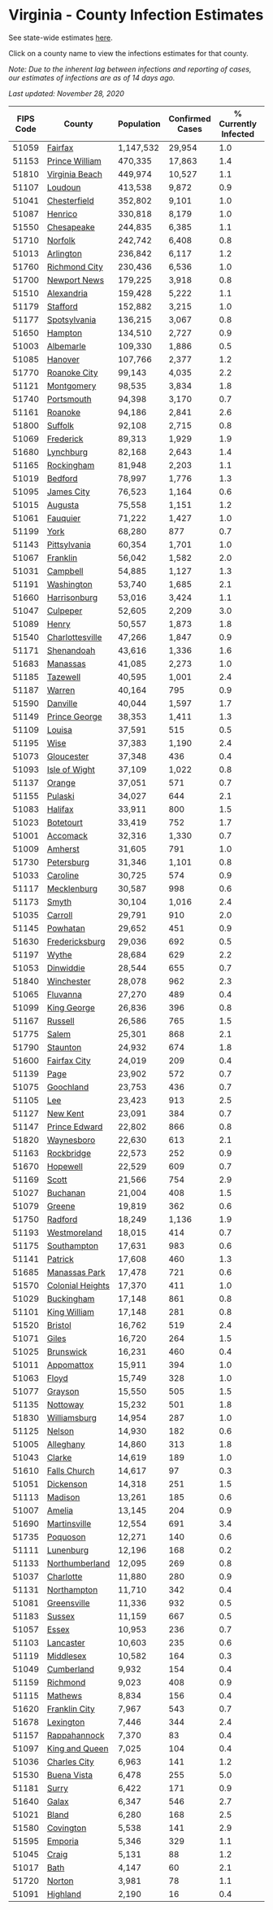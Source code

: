 # Virginia - County Infection Estimates

See state-wide estimates [here](/infections/us-va).

Click on a county name to view the infections estimates for that county.

*Note: Due to the inherent lag between infections and reporting of cases, our estimates of infections are as of 14 days ago.*

*Last updated: November 28, 2020*

|   FIPS Code |                               County |   Population |   Confirmed Cases |   % Currently Infected |   % Total Infected |
|-------------|--------------------------------------|--------------|-------------------|------------------------|--------------------|
|       51059 |                   [Fairfax](fairfax) |    1,147,532 |            29,954 |                    1.0 |               11.4 |
|       51153 |     [Prince William](prince-william) |      470,335 |            17,863 |                    1.4 |               15.9 |
|       51810 |     [Virginia Beach](virginia-beach) |      449,974 |            10,527 |                    1.1 |                8.5 |
|       51107 |                   [Loudoun](loudoun) |      413,538 |             9,872 |                    0.9 |                9.7 |
|       51041 |         [Chesterfield](chesterfield) |      352,802 |             9,101 |                    1.0 |               10.0 |
|       51087 |                   [Henrico](henrico) |      330,818 |             8,179 |                    1.0 |               10.0 |
|       51550 |             [Chesapeake](chesapeake) |      244,835 |             6,385 |                    1.1 |                9.4 |
|       51710 |                   [Norfolk](norfolk) |      242,742 |             6,408 |                    0.8 |                9.9 |
|       51013 |               [Arlington](arlington) |      236,842 |             6,117 |                    1.2 |               11.2 |
|       51760 |       [Richmond City](richmond-city) |      230,436 |             6,536 |                    1.0 |               11.3 |
|       51700 |         [Newport News](newport-news) |      179,225 |             3,918 |                    0.8 |                8.0 |
|       51510 |             [Alexandria](alexandria) |      159,428 |             5,222 |                    1.1 |               14.4 |
|       51179 |                 [Stafford](stafford) |      152,882 |             3,215 |                    1.0 |                8.3 |
|       51177 |         [Spotsylvania](spotsylvania) |      136,215 |             3,067 |                    0.8 |                8.8 |
|       51650 |                   [Hampton](hampton) |      134,510 |             2,727 |                    0.9 |                7.4 |
|       51003 |               [Albemarle](albemarle) |      109,330 |             1,886 |                    0.5 |                6.4 |
|       51085 |                   [Hanover](hanover) |      107,766 |             2,377 |                    1.2 |                8.0 |
|       51770 |         [Roanoke City](roanoke-city) |       99,143 |             4,035 |                    2.2 |               13.9 |
|       51121 |             [Montgomery](montgomery) |       98,535 |             3,834 |                    1.8 |               13.1 |
|       51740 |             [Portsmouth](portsmouth) |       94,398 |             3,170 |                    0.7 |               12.8 |
|       51161 |                   [Roanoke](roanoke) |       94,186 |             2,841 |                    2.6 |                9.8 |
|       51800 |                   [Suffolk](suffolk) |       92,108 |             2,715 |                    0.8 |               11.2 |
|       51069 |               [Frederick](frederick) |       89,313 |             1,929 |                    1.9 |                8.1 |
|       51680 |               [Lynchburg](lynchburg) |       82,168 |             2,643 |                    1.4 |               11.0 |
|       51165 |             [Rockingham](rockingham) |       81,948 |             2,203 |                    1.1 |               11.0 |
|       51019 |                   [Bedford](bedford) |       78,997 |             1,776 |                    1.3 |                7.7 |
|       51095 |             [James City](james-city) |       76,523 |             1,164 |                    0.6 |                6.4 |
|       51015 |                   [Augusta](augusta) |       75,558 |             1,151 |                    1.2 |                5.3 |
|       51061 |                 [Fauquier](fauquier) |       71,222 |             1,427 |                    1.0 |                8.0 |
|       51199 |                         [York](york) |       68,280 |               877 |                    0.7 |                4.8 |
|       51143 |         [Pittsylvania](pittsylvania) |       60,354 |             1,701 |                    1.0 |                9.5 |
|       51067 |                 [Franklin](franklin) |       56,042 |             1,582 |                    2.0 |                9.0 |
|       51031 |                 [Campbell](campbell) |       54,885 |             1,127 |                    1.3 |                6.7 |
|       51191 |             [Washington](washington) |       53,740 |             1,685 |                    2.1 |               10.5 |
|       51660 |         [Harrisonburg](harrisonburg) |       53,016 |             3,424 |                    1.1 |               26.6 |
|       51047 |                 [Culpeper](culpeper) |       52,605 |             2,209 |                    3.0 |               16.6 |
|       51089 |                       [Henry](henry) |       50,557 |             1,873 |                    1.8 |               12.7 |
|       51540 |   [Charlottesville](charlottesville) |       47,266 |             1,847 |                    0.9 |               13.9 |
|       51171 |             [Shenandoah](shenandoah) |       43,616 |             1,336 |                    1.6 |               13.0 |
|       51683 |                 [Manassas](manassas) |       41,085 |             2,273 |                    1.0 |               25.6 |
|       51185 |                 [Tazewell](tazewell) |       40,595 |             1,001 |                    2.4 |                7.9 |
|       51187 |                     [Warren](warren) |       40,164 |               795 |                    0.9 |                7.8 |
|       51590 |                 [Danville](danville) |       40,044 |             1,597 |                    1.7 |               13.7 |
|       51149 |       [Prince George](prince-george) |       38,353 |             1,411 |                    1.3 |               13.2 |
|       51109 |                     [Louisa](louisa) |       37,591 |               515 |                    0.5 |                5.2 |
|       51195 |                         [Wise](wise) |       37,383 |             1,190 |                    2.4 |               10.6 |
|       51073 |             [Gloucester](gloucester) |       37,348 |               436 |                    0.4 |                4.2 |
|       51093 |       [Isle of Wight](isle-of-wight) |       37,109 |             1,022 |                    0.8 |               10.6 |
|       51137 |                     [Orange](orange) |       37,051 |               571 |                    0.7 |                5.8 |
|       51155 |                   [Pulaski](pulaski) |       34,027 |               644 |                    2.1 |                6.0 |
|       51083 |                   [Halifax](halifax) |       33,911 |               800 |                    1.5 |                8.2 |
|       51023 |               [Botetourt](botetourt) |       33,419 |               752 |                    1.7 |                7.7 |
|       51001 |                 [Accomack](accomack) |       32,316 |             1,330 |                    0.7 |               21.6 |
|       51009 |                   [Amherst](amherst) |       31,605 |               791 |                    1.0 |                8.4 |
|       51730 |             [Petersburg](petersburg) |       31,346 |             1,101 |                    0.8 |               13.1 |
|       51033 |                 [Caroline](caroline) |       30,725 |               574 |                    0.9 |                6.9 |
|       51117 |           [Mecklenburg](mecklenburg) |       30,587 |               998 |                    0.6 |               13.2 |
|       51173 |                       [Smyth](smyth) |       30,104 |             1,016 |                    2.4 |               11.1 |
|       51035 |                   [Carroll](carroll) |       29,791 |               910 |                    2.0 |               11.0 |
|       51145 |                 [Powhatan](powhatan) |       29,652 |               451 |                    0.9 |                5.3 |
|       51630 |     [Fredericksburg](fredericksburg) |       29,036 |               692 |                    0.5 |                9.5 |
|       51197 |                       [Wythe](wythe) |       28,684 |               629 |                    2.2 |                7.2 |
|       51053 |               [Dinwiddie](dinwiddie) |       28,544 |               655 |                    0.7 |                8.4 |
|       51840 |             [Winchester](winchester) |       28,078 |               962 |                    2.3 |               12.8 |
|       51065 |                 [Fluvanna](fluvanna) |       27,270 |               489 |                    0.4 |                7.3 |
|       51099 |           [King George](king-george) |       26,836 |               396 |                    0.8 |                5.6 |
|       51167 |                   [Russell](russell) |       26,586 |               765 |                    1.5 |                9.5 |
|       51775 |                       [Salem](salem) |       25,301 |               868 |                    2.1 |               11.5 |
|       51790 |                 [Staunton](staunton) |       24,932 |               674 |                    1.8 |                8.8 |
|       51600 |         [Fairfax City](fairfax-city) |       24,019 |               209 |                    0.4 |                3.7 |
|       51139 |                         [Page](page) |       23,902 |               572 |                    0.7 |               10.7 |
|       51075 |               [Goochland](goochland) |       23,753 |               436 |                    0.7 |                7.4 |
|       51105 |                           [Lee](lee) |       23,423 |               913 |                    2.5 |               12.3 |
|       51127 |                 [New Kent](new-kent) |       23,091 |               384 |                    0.7 |                5.9 |
|       51147 |       [Prince Edward](prince-edward) |       22,802 |               866 |                    0.8 |               14.7 |
|       51820 |             [Waynesboro](waynesboro) |       22,630 |               613 |                    2.1 |                9.1 |
|       51163 |             [Rockbridge](rockbridge) |       22,573 |               252 |                    0.9 |                3.8 |
|       51670 |                 [Hopewell](hopewell) |       22,529 |               609 |                    0.7 |               10.3 |
|       51169 |                       [Scott](scott) |       21,566 |               754 |                    2.9 |               11.4 |
|       51027 |                 [Buchanan](buchanan) |       21,004 |               408 |                    1.5 |                6.5 |
|       51079 |                     [Greene](greene) |       19,819 |               362 |                    0.6 |                6.7 |
|       51750 |                   [Radford](radford) |       18,249 |             1,136 |                    1.9 |               21.1 |
|       51193 |         [Westmoreland](westmoreland) |       18,015 |               414 |                    0.7 |                8.9 |
|       51175 |           [Southampton](southampton) |       17,631 |               983 |                    0.6 |               21.5 |
|       51141 |                   [Patrick](patrick) |       17,608 |               460 |                    1.3 |                8.9 |
|       51685 |       [Manassas Park](manassas-park) |       17,478 |               721 |                    0.6 |               18.7 |
|       51570 | [Colonial Heights](colonial-heights) |       17,370 |               411 |                    1.0 |                9.6 |
|       51029 |             [Buckingham](buckingham) |       17,148 |               861 |                    0.8 |               24.2 |
|       51101 |         [King William](king-william) |       17,148 |               281 |                    0.8 |                6.0 |
|       51520 |                   [Bristol](bristol) |       16,762 |               519 |                    2.4 |               10.1 |
|       51071 |                       [Giles](giles) |       16,720 |               264 |                    1.5 |                5.1 |
|       51025 |               [Brunswick](brunswick) |       16,231 |               460 |                    0.4 |               10.6 |
|       51011 |             [Appomattox](appomattox) |       15,911 |               394 |                    1.0 |                8.9 |
|       51063 |                       [Floyd](floyd) |       15,749 |               328 |                    1.0 |                7.1 |
|       51077 |                   [Grayson](grayson) |       15,550 |               505 |                    1.5 |               11.7 |
|       51135 |                 [Nottoway](nottoway) |       15,232 |               501 |                    1.8 |               11.8 |
|       51830 |         [Williamsburg](williamsburg) |       14,954 |               287 |                    1.0 |                7.7 |
|       51125 |                     [Nelson](nelson) |       14,930 |               182 |                    0.6 |                4.3 |
|       51005 |               [Alleghany](alleghany) |       14,860 |               313 |                    1.8 |                7.0 |
|       51043 |                     [Clarke](clarke) |       14,619 |               189 |                    1.0 |                4.9 |
|       51610 |         [Falls Church](falls-church) |       14,617 |                97 |                    0.3 |                3.9 |
|       51051 |               [Dickenson](dickenson) |       14,318 |               251 |                    1.5 |                5.8 |
|       51113 |                   [Madison](madison) |       13,261 |               185 |                    0.6 |                5.5 |
|       51007 |                     [Amelia](amelia) |       13,145 |               204 |                    0.9 |                5.7 |
|       51690 |         [Martinsville](martinsville) |       12,554 |               691 |                    3.4 |               18.7 |
|       51735 |                 [Poquoson](poquoson) |       12,271 |               140 |                    0.6 |                4.1 |
|       51111 |               [Lunenburg](lunenburg) |       12,196 |               168 |                    0.2 |                5.1 |
|       51133 |     [Northumberland](northumberland) |       12,095 |               269 |                    0.8 |                7.9 |
|       51037 |               [Charlotte](charlotte) |       11,880 |               280 |                    0.9 |                8.4 |
|       51131 |           [Northampton](northampton) |       11,710 |               342 |                    0.4 |               15.7 |
|       51081 |           [Greensville](greensville) |       11,336 |               932 |                    0.5 |               32.7 |
|       51183 |                     [Sussex](sussex) |       11,159 |               667 |                    0.5 |               23.7 |
|       51057 |                       [Essex](essex) |       10,953 |               236 |                    0.7 |                8.5 |
|       51103 |               [Lancaster](lancaster) |       10,603 |               235 |                    0.6 |                7.7 |
|       51119 |               [Middlesex](middlesex) |       10,582 |               164 |                    0.3 |                5.6 |
|       51049 |             [Cumberland](cumberland) |        9,932 |               154 |                    0.4 |                6.2 |
|       51159 |                 [Richmond](richmond) |        9,023 |               408 |                    0.9 |               24.8 |
|       51115 |                   [Mathews](mathews) |        8,834 |               156 |                    0.4 |                6.0 |
|       51620 |       [Franklin City](franklin-city) |        7,967 |               543 |                    0.7 |               25.1 |
|       51678 |               [Lexington](lexington) |        7,446 |               344 |                    2.4 |               15.1 |
|       51157 |         [Rappahannock](rappahannock) |        7,370 |                83 |                    0.4 |                4.4 |
|       51097 |     [King and Queen](king-and-queen) |        7,025 |               104 |                    0.4 |                5.7 |
|       51036 |         [Charles City](charles-city) |        6,963 |               141 |                    1.2 |                8.1 |
|       51530 |           [Buena Vista](buena-vista) |        6,478 |               255 |                    5.0 |               13.3 |
|       51181 |                       [Surry](surry) |        6,422 |               171 |                    0.9 |                9.4 |
|       51640 |                       [Galax](galax) |        6,347 |               546 |                    2.7 |               34.8 |
|       51021 |                       [Bland](bland) |        6,280 |               168 |                    2.5 |                7.7 |
|       51580 |               [Covington](covington) |        5,538 |               141 |                    2.9 |                7.7 |
|       51595 |                   [Emporia](emporia) |        5,346 |               329 |                    1.1 |               25.3 |
|       51045 |                       [Craig](craig) |        5,131 |                88 |                    1.2 |                6.0 |
|       51017 |                         [Bath](bath) |        4,147 |                60 |                    2.1 |                4.6 |
|       51720 |                     [Norton](norton) |        3,981 |                78 |                    1.1 |                6.7 |
|       51091 |                 [Highland](highland) |        2,190 |                16 |                    0.4 |                3.0 |